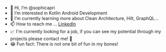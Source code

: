 - 👋 Hi, I’m @sophicapri
- 👀 I’m interested in Kotlin Android Development
- 🌱 I’m currently learning more about Clean Architecture, Hilt, GraphQL...
- 📫 How to reach me ... [LinkedIn](https://www.linkedin.com/in/sophi-capri/)
- 📈 I'm currently looking for a job, if you can see my potential through my projects please contact me! 🙂
- 😂 Fun fact: There is not one bit of fun in my bones! 

